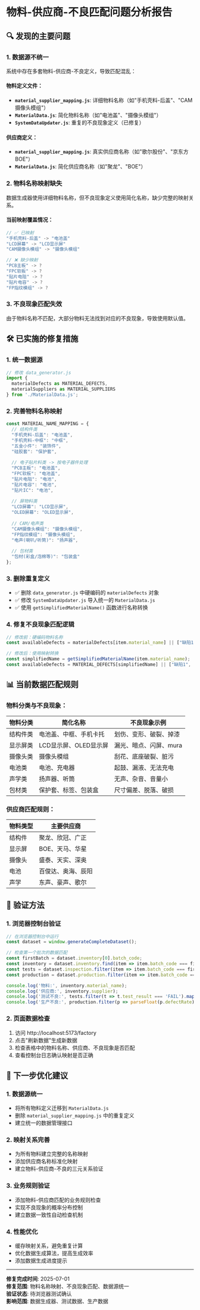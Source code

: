# 物料-供应商-不良匹配问题分析报告

## 🔍 发现的主要问题

### 1. **数据源不统一**
系统中存在多套物料-供应商-不良定义，导致匹配混乱：

#### 物料定义文件：
- **`material_supplier_mapping.js`**: 详细物料名称（如"手机壳料-后盖"、"CAM摄像头模组"）
- **`MaterialData.js`**: 简化物料名称（如"电池盖"、"摄像头模组"）
- **`SystemDataUpdater.js`**: 重复的不良现象定义（已修复）

#### 供应商定义：
- **`material_supplier_mapping.js`**: 真实供应商名称（如"歌尔股份"、"京东方BOE"）
- **`MaterialData.js`**: 简化供应商名称（如"聚龙"、"BOE"）

### 2. **物料名称映射缺失**
数据生成器使用详细物料名称，但不良现象定义使用简化名称，缺少完整的映射关系。

#### 当前映射覆盖情况：
```javascript
// ✅ 已映射
"手机壳料-后盖" -> "电池盖"
"LCD屏幕" -> "LCD显示屏"
"CAM摄像头模组" -> "摄像头模组"

// ❌ 缺少映射
"PCB主板" -> ?
"FPC软板" -> ?
"贴片电阻" -> ?
"贴片电容" -> ?
"FP指纹模组" -> ?
```

### 3. **不良现象匹配失效**
由于物料名称不匹配，大部分物料无法找到对应的不良现象，导致使用默认值。

## 🛠️ 已实施的修复措施

### 1. **统一数据源**
```javascript
// 修改 data_generator.js
import { 
  materialDefects as MATERIAL_DEFECTS,
  materialSuppliers as MATERIAL_SUPPLIERS 
} from './MaterialData.js';
```

### 2. **完善物料名称映射**
```javascript
const MATERIAL_NAME_MAPPING = {
  // 结构件类
  "手机壳料-后盖": "电池盖",
  "手机壳料-中框": "中框",
  "五金小件": "装饰件",
  "硅胶套": "保护套",
  
  // 电子贴片料类 -> 按电子器件处理
  "PCB主板": "电池盖",
  "FPC软板": "电池盖", 
  "贴片电阻": "电池",
  "贴片电容": "电池",
  "贴片IC": "电池",
  
  // 屏物料类
  "LCD屏幕": "LCD显示屏",
  "OLED屏幕": "OLED显示屏",
  
  // CAM/电声类
  "CAM摄像头模组": "摄像头模组",
  "FP指纹模组": "摄像头模组",
  "电声(喇叭/听筒)": "扬声器",
  
  // 包材类
  "包材(彩盒/泡棉等)": "包装盒"
};
```

### 3. **删除重复定义**
- ✅ 删除 `data_generator.js` 中硬编码的 `materialDefects` 对象
- ✅ 修改 `SystemDataUpdater.js` 导入统一的 `MaterialData.js`
- ✅ 使用 `getSimplifiedMaterialName()` 函数进行名称转换

### 4. **修复不良现象匹配逻辑**
```javascript
// 修改前：硬编码物料名称
const availableDefects = materialDefects[item.material_name] || ["缺陷1", "缺陷2"];

// 修改后：使用映射转换
const simplifiedName = getSimplifiedMaterialName(item.material_name);
const availableDefects = MATERIAL_DEFECTS[simplifiedName] || ["缺陷1", "缺陷2"];
```

## 📊 当前数据匹配规则

### 物料分类与不良现象：
| 物料分类 | 简化名称 | 不良现象示例 |
|---------|---------|-------------|
| 结构件类 | 电池盖、中框、手机卡托 | 划伤、变形、破裂、掉漆 |
| 显示屏类 | LCD显示屏、OLED显示屏 | 漏光、暗点、闪屏、mura |
| 摄像头类 | 摄像头模组 | 刮花、底座破裂、脏污 |
| 电池类 | 电池、充电器 | 起鼓、漏液、无法充电 |
| 声学类 | 扬声器、听筒 | 无声、杂音、音量小 |
| 包材类 | 保护套、标签、包装盒 | 尺寸偏差、脱落、破损 |

### 供应商匹配规则：
| 物料类型 | 主要供应商 |
|---------|-----------|
| 结构件 | 聚龙、欣冠、广正 |
| 显示屏 | BOE、天马、华星 |
| 摄像头 | 盛泰、天实、深奥 |
| 电池 | 百俊达、奥海、辰阳 |
| 声学 | 东声、豪声、歌尔 |

## 🎯 验证方法

### 1. 浏览器控制台验证
```javascript
// 在浏览器控制台中运行
const dataset = window.generateCompleteDataset();

// 检查第一个批次的数据匹配
const firstBatch = dataset.inventory[0].batch_code;
const inventory = dataset.inventory.find(item => item.batch_code === firstBatch);
const tests = dataset.inspection.filter(item => item.batch_code === firstBatch);
const production = dataset.production.filter(item => item.batch_code === firstBatch);

console.log('物料:', inventory.material_name);
console.log('供应商:', inventory.supplier);
console.log('测试不良:', tests.filter(t => t.test_result === 'FAIL').map(t => t.defect_description));
console.log('生产不良:', production.filter(p => parseFloat(p.defectRate) > 0.5).map(p => p.defect));
```

### 2. 页面数据检查
1. 访问 http://localhost:5173/factory
2. 点击"刷新数据"生成新数据
3. 检查表格中的物料名称、供应商、不良现象是否匹配
4. 查看控制台日志确认映射是否正确

## 🚀 下一步优化建议

### 1. **数据源统一**
- 将所有物料定义迁移到 `MaterialData.js`
- 删除 `material_supplier_mapping.js` 中的重复定义
- 建立统一的数据管理接口

### 2. **映射关系完善**
- 为所有物料建立完整的名称映射
- 添加供应商名称标准化映射
- 建立物料-供应商-不良的三元关系验证

### 3. **业务规则验证**
- 添加物料-供应商匹配的业务规则检查
- 实现不良现象的概率分布控制
- 建立数据一致性自动检查机制

### 4. **性能优化**
- 缓存映射关系，避免重复计算
- 优化数据生成算法，提高生成效率
- 添加数据生成进度提示

---

**修复完成时间**: 2025-07-01  
**修复范围**: 物料名称映射、不良现象匹配、数据源统一  
**验证状态**: 待浏览器测试确认  
**影响范围**: 数据生成器、测试数据、生产数据

